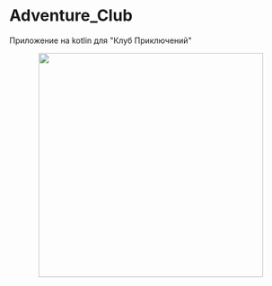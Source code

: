 # Adventure_Club
Приложение на kotlin для "Клуб Приключений"
<div id="header" align="center">
  <img src="https://media.giphy.com/media/v1.Y2lkPTc5MGI3NjExa3RpNGpxYjU2bDl6ZmRncW5ocWg5ODU2aW9ndG00amQ2cDNlOHcybyZlcD12MV9naWZzX3NlYXJjaCZjdD1n/Zs1PFiQsjqbRu/giphy.gif" width="400"/>
</div>
